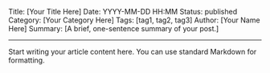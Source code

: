 Title: [Your Title Here]
Date: YYYY-MM-DD HH:MM
Status: published
Category: [Your Category Here]
Tags: [tag1, tag2, tag3]
Author: [Your Name Here]
Summary: [A brief, one-sentence summary of your post.]

---

Start writing your article content here. You can use standard Markdown for formatting. 